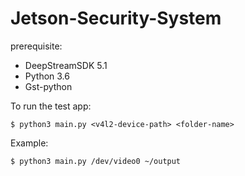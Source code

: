 # Jetson-Security-System

prerequisite:
- DeepStreamSDK 5.1
- Python 3.6
- Gst-python

To run the test app:

`$ python3 main.py <v4l2-device-path> <folder-name>`

Example:

`$ python3 main.py /dev/video0 ~/output`
